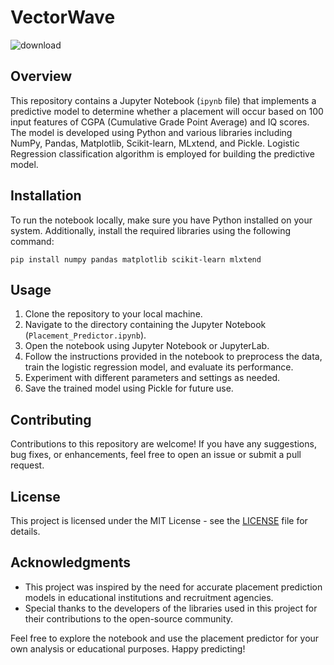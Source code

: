 # VectorWave
![download](https://github.com/ANSHPG/VectorWave/assets/132222062/d353e274-e548-4dc9-a3a6-01c91e210bd1)

## Overview
This repository contains a Jupyter Notebook (`ipynb` file) that implements a predictive model to determine whether a placement will occur based on 100 input features of CGPA (Cumulative Grade Point Average) and IQ scores. The model is developed using Python and various libraries including NumPy, Pandas, Matplotlib, Scikit-learn, MLxtend, and Pickle. Logistic Regression classification algorithm is employed for building the predictive model.

## Installation
To run the notebook locally, make sure you have Python installed on your system. Additionally, install the required libraries using the following command:
```
pip install numpy pandas matplotlib scikit-learn mlxtend
```

## Usage
1. Clone the repository to your local machine.
2. Navigate to the directory containing the Jupyter Notebook (`Placement_Predictor.ipynb`).
3. Open the notebook using Jupyter Notebook or JupyterLab.
4. Follow the instructions provided in the notebook to preprocess the data, train the logistic regression model, and evaluate its performance.
5. Experiment with different parameters and settings as needed.
6. Save the trained model using Pickle for future use.

## Contributing
Contributions to this repository are welcome! If you have any suggestions, bug fixes, or enhancements, feel free to open an issue or submit a pull request.

## License
This project is licensed under the MIT License - see the [LICENSE](LICENSE) file for details.

## Acknowledgments
- This project was inspired by the need for accurate placement prediction models in educational institutions and recruitment agencies.
- Special thanks to the developers of the libraries used in this project for their contributions to the open-source community.

Feel free to explore the notebook and use the placement predictor for your own analysis or educational purposes. Happy predicting!
